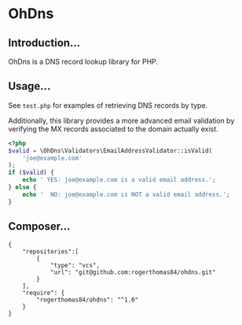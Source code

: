 OhDns
=====

Introduction...
---------------

OhDns is a DNS record lookup library for PHP.

Usage...
--------

See `test.php` for examples of retrieving DNS records by type.

Additionally, this library provides a more advanced email validation by verifying the MX records associated to the
domain actually exist.

```php
<?php
$valid = \OhDns\Validators\EmailAddressValidator::isValid(
    'joe@example.com'
);
if ($valid) {
    echo ' YES: joe@example.com is a valid email address.';
} else {
    echo '  NO: joe@example.com is NOT a valid email address.';
}
```

Composer...
-----------

``` 
{
    "repositories":[
        {
            "type": "vcs",
            "url": "git@github.com:rogerthomas84/ohdns.git"
        }
    ],
    "require": {
        "rogerthomas84/ohdns": "^1.0"
    }
}
```
